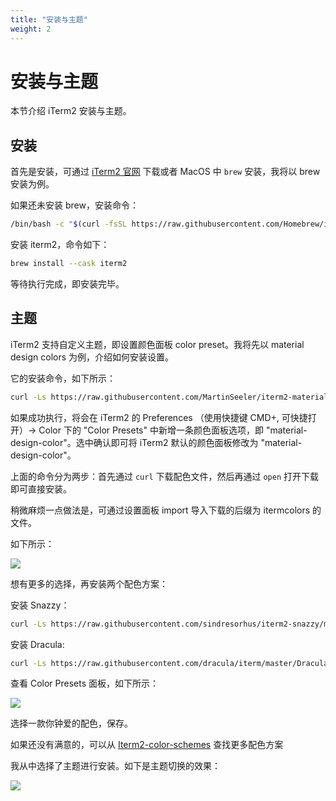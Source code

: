 ```yaml
---
title: "安装与主题"
weight: 2
---
```


# 安装与主题

本节介绍 iTerm2 安装与主题。

## 安装

首先是安装，可通过 [iTerm2 官网](https://iterm2.com/) 下载或者 MacOS 中 `brew` 安装，我将以 brew 安装为例。

如果还未安装 brew，安装命令：

```bash
/bin/bash -c "$(curl -fsSL https://raw.githubusercontent.com/Homebrew/install/HEAD/install.sh)"
```

安装 iterm2，命令如下：

```bash
brew install --cask iterm2
```

等待执行完成，即安装完毕。

## 主题

iTerm2 支持自定义主题，即设置颜色面板 color preset。我将先以 material design colors 为例，介绍如何安装设置。

它的安装命令，如下所示：

```bash
curl -Ls https://raw.githubusercontent.com/MartinSeeler/iterm2-material-design/master/material-design-colors.itermcolors > /tmp/material-design-colors.itermcolors && open /tmp/material-design-colors.itermcolors
```

如果成功执行，将会在 iTerm2 的 Preferences （使用快捷键 CMD+, 可快捷打开）-> Color 下的 "Color Presets" 中新增一条颜色面板选项，即 "material-design-color"。选中确认即可将 iTerm2 默认的颜色面板修改为 "material-design-color"。

上面的命令分为两步：首先通过 `curl` 下载配色文件，然后再通过 `open` 打开下载即可直接安装。

稍微麻烦一点做法是，可通过设置面板 import 导入下载的后缀为 itermcolors 的文件。

如下所示：

![](https://cdn.jsdelivr.net/gh/poloxue/images@2023-09/2023-09-25-install-iterm2-as-my-developing-environment-07-v1.png)

想有更多的选择，再安装两个配色方案：

安装 Snazzy：

```bash
curl -Ls https://raw.githubusercontent.com/sindresorhus/iterm2-snazzy/main/Snazzy.itermcolors > /tmp/Snazzy.itermcolors && open /tmp/Snazzy.itermcolors
```

安装 Dracula:

```bash
curl -Ls https://raw.githubusercontent.com/dracula/iterm/master/Dracula.itermcolors > /tmp/Dracula.itermcolors && open /tmp/Dracula.itermcolors
```
 
查看 Color Presets 面板，如下所示：

![](https://cdn.jsdelivr.net/gh/poloxue/images@2023-09/2023-09-25-install-iterm2-as-my-developing-environment-01.png)

选择一款你钟爱的配色，保存。

如果还没有满意的，可以从 [Iterm2-color-schemes](https://iterm2colorschemes.com/) 查找更多配色方案

我从中选择了主题进行安装。如下是主题切换的效果：

![](https://cdn.jsdelivr.net/gh/poloxue/images@2023-09/2023-09-25-install-iterm2-as-my-developing-environment-18.gif)



